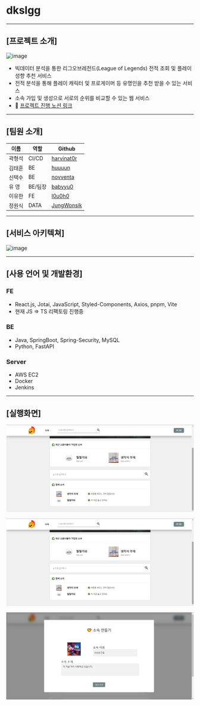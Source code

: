 # dkslgg

---

## [프로젝트 소개]

![image](https://github.com/l0u0h0/dkslgg/assets/72871841/35739041-e811-490d-81e5-12fd76810836)

- 빅데이터 분석을 통한 리그오브레전드(League of Legends) 전적 조회 및 플레이 성향 추천 서비스
- 전적 분석을 통해 플레이 캐릭터 및 프로게이머 등 유명인을 추천 받을 수 있는 서비스
- 소속 가입 및 생성으로 서로의 순위를 비교할 수 있는 웹 서비스
- 📖 [프로젝트 진행 노션 링크](https://scarce-ant-23c.notion.site/SSAFY-e1aba1c77f3f4022ab2867b66f2f6078?pvs=4)

---

## [팀원 소개]

| 이름   | 역할    | Github                                      |
| ------ | ------- | ------------------------------------------- |
| 곽형석 | CI/CD   | [harvinat0r](https://github.com/harvinat0r) |
| 김태훈 | BE      | [huuuun](https://github.com/huuuun)         |
| 신택수 | BE      | [novventa](https://github.com/novventa)     |
| 유 영  | BE/팀장 | [babyyu0](https://github.com/babyyu0)       |
| 이유한 | FE      | [l0u0h0](https://github.com/l0u0h0)         |
| 정원식 | DATA    | [JungWonsik](https://github.com/JungWonsik) |

---

## [서비스 아키텍쳐]

![image](https://github.com/l0u0h0/dkslgg/assets/72871841/c8df16dc-5709-4376-86b1-7ff538584112)

---

## [사용 언어 및 개발환경]

### FE

- React.js, Jotai, JavaScript, Styled-Components, Axios, pnpm, Vite
- 현재 JS => TS 리팩토링 진행중

### BE

- Java, SpringBoot, Spring-Security, MySQL
- Python, FastAPI

### Server

- AWS EC2
- Docker
- Jenkins

---

## [실행화면]

![실행화면 1](exec/GroupMain.png)

![실행화면 2](exec/GroupSearch.png)

![실행화면 3](exec/GroupCreate.png)
